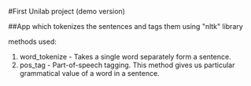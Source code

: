 #First Unilab project (demo version)

##App which tokenizes the sentences and tags them using "nltk" library

methods used:  
1. word_tokenize - Takes a single word separately form a sentence.
2. pos_tag - Part-of-speech tagging. This method gives us particular grammatical value of a word in a sentence.
